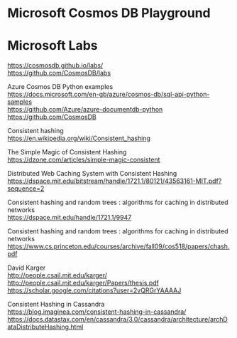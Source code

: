 # Microsoft Cosmos DB Playground

# Microsoft Labs <BR>
https://cosmosdb.github.io/labs/ <BR>
https://github.com/CosmosDB/labs <BR>

Azure Cosmos DB Python examples <BR>
https://docs.microsoft.com/en-gb/azure/cosmos-db/sql-api-python-samples <BR>
https://github.com/Azure/azure-documentdb-python <BR>
https://github.com/CosmosDB <BR>

Consistent hashing <BR>
https://en.wikipedia.org/wiki/Consistent_hashing<BR>

The Simple Magic of Consistent Hashing <BR>
https://dzone.com/articles/simple-magic-consistent<BR>

Distributed Web Caching System with Consistent Hashing <BR>
https://dspace.mit.edu/bitstream/handle/1721.1/80121/43563161-MIT.pdf?sequence=2<BR>

Consistent hashing and random trees : algorithms for caching in distributed networks <BR>
https://dspace.mit.edu/handle/1721.1/9947<BR>

Consistent hashing and random trees : algorithms for caching in distributed networks <BR>
https://www.cs.princeton.edu/courses/archive/fall09/cos518/papers/chash.pdf<BR>

David Karger <BR>
http://people.csail.mit.edu/karger/<BR>
http://people.csail.mit.edu/karger/Papers/thesis.pdf<BR>
https://scholar.google.com/citations?user=2vQRGrYAAAAJ<BR>

Consistent Hashing in Cassandra <BR>
https://blog.imaginea.com/consistent-hashing-in-cassandra/<BR>
https://docs.datastax.com/en/cassandra/3.0/cassandra/architecture/archDataDistributeHashing.html<BR>